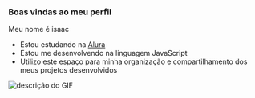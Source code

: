 ### Boas vindas ao meu perfil

Meu nome é isaac

- Estou estudando na [Alura](https://www.alura.com.br)
- Estou me desenvolvendo na linguagem JavaScript 
- Utilizo este espaço para minha organização e compartilhamento dos meus projetos desenvolvidos 

![descrição do GIF](https://media.tenor.com/cdtU93iZYs4AAAAM/neymar.gif)
